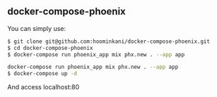 ## docker-compose-phoenix

You can simply use:

```bash
$ git clone git@github.com:hoominkani/docker-compose-phoenix.git
$ cd docker-compose-phoenix
$ docker-compose run phoenix_app mix phx.new . --app app

docker-compose run phoenix_app mix phx.new . --app app
$ docker-compose up -d
```

And access localhost:80
